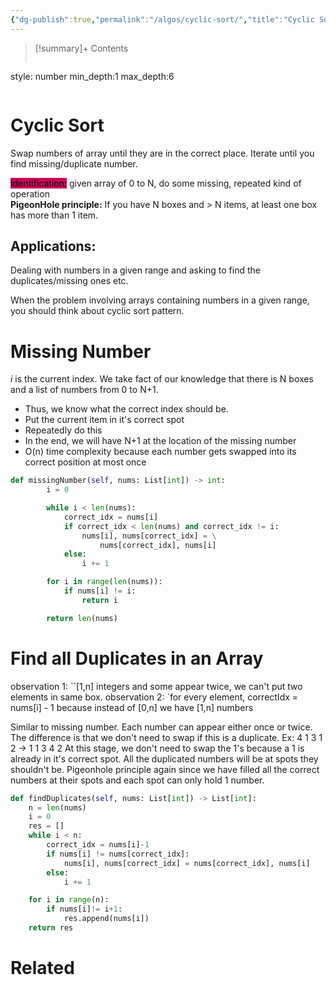 ```yaml
---
{"dg-publish":true,"permalink":"/algos/cyclic-sort/","title":"Cyclic Sort","tags":["algo","sort"]}
---
```



>[!summary]+ Contents
>```toc
style: number
min_depth:1
max_depth:6 
>```


# Cyclic Sort
Swap numbers of array until they are in the correct place.
Iterate until you find missing/duplicate number.

<mark style="background: #cc085d;">Identification:</mark> given array of 0 to N, do some missing, repeated kind of operation  
**PigeonHole principle:** If you have N boxes and > N items, at least one box has more than 1 item.

## Applications:
Dealing with numbers in a given range and asking to find the duplicates/missing ones etc.

When the problem involving arrays containing numbers in a given range, you should think about cyclic sort pattern.

# Missing Number 
$i$ is the current index. We take fact of our knowledge that there is N boxes and a list of numbers from 0 to N+1.
- Thus, we know what the correct index should be. 
- Put the current item in it's correct spot
- Repeatedly do this
- In the end, we will have N+1 at the location of the missing number
- O(n) time complexity because each number gets swapped into its correct position at most once
```python
def missingNumber(self, nums: List[int]) -> int:
        i = 0

        while i < len(nums):
            correct_idx = nums[i]
            if correct_idx < len(nums) and correct_idx != i:
                nums[i], nums[correct_idx] = \
	                nums[correct_idx], nums[i]
            else:
                i += 1

        for i in range(len(nums)):
            if nums[i] != i:
                return i

        return len(nums)
```


# Find all Duplicates in an Array
observation 1: ``[1,n] integers and some appear twice, we can't put two elements in same box.
observation 2: `for every element, correctIdx = nums[i] - 1 because instead of [0,n] we have [1,n] numbers

Similar to missing number. Each number can appear either once or twice.
The difference is that we don't need to swap if this is a duplicate.
Ex:
4 1 3 1 2 -> 1 1 3 4 2 
At this stage, we don't need to swap the 1's because a 1 is already in it's correct spot.
All the duplicated numbers will be at spots they shouldn't be. 
Pigeonhole principle again since we have filled all the correct numbers at their spots and each spot can only hold 1 number.

```python
def findDuplicates(self, nums: List[int]) -> List[int]:
	n = len(nums)
	i = 0
	res = []
	while i < n:
		correct_idx = nums[i]-1
		if nums[i] != nums[correct_idx]:
			nums[i], nums[correct_idx] = nums[correct_idx], nums[i]
		else:
			i += 1

	for i in range(n):
		if nums[i]!= i+1:
			res.append(nums[i])
	return res
```
# Related
